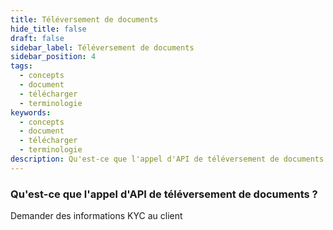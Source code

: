 ```yaml
---
title: Téléversement de documents
hide_title: false
draft: false
sidebar_label: Téléversement de documents
sidebar_position: 4
tags:
  - concepts
  - document
  - télécharger
  - terminologie
keywords:
  - concepts
  - document
  - télécharger
  - terminologie
description: Qu'est-ce que l'appel d'API de téléversement de documents ?
---
```


### Qu'est-ce que l'appel d'API de téléversement de documents ?

Demander des informations KYC au client
